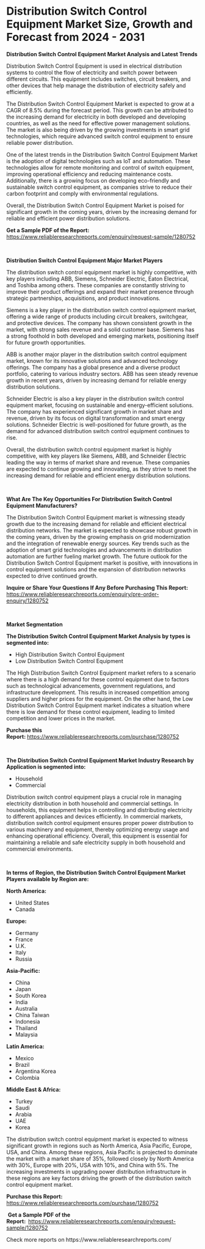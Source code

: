 <p><h1>Distribution Switch Control Equipment Market Size, Growth and Forecast from 2024 - 2031</h1></p><p><strong>Distribution Switch Control Equipment Market Analysis and Latest Trends</strong></p>
<p><p>Distribution Switch Control Equipment is used in electrical distribution systems to control the flow of electricity and switch power between different circuits. This equipment includes switches, circuit breakers, and other devices that help manage the distribution of electricity safely and efficiently.</p><p>The Distribution Switch Control Equipment Market is expected to grow at a CAGR of 8.5% during the forecast period. This growth can be attributed to the increasing demand for electricity in both developed and developing countries, as well as the need for effective power management solutions. The market is also being driven by the growing investments in smart grid technologies, which require advanced switch control equipment to ensure reliable power distribution.</p><p>One of the latest trends in the Distribution Switch Control Equipment Market is the adoption of digital technologies such as IoT and automation. These technologies allow for remote monitoring and control of switch equipment, improving operational efficiency and reducing maintenance costs. Additionally, there is a growing focus on developing eco-friendly and sustainable switch control equipment, as companies strive to reduce their carbon footprint and comply with environmental regulations.</p><p>Overall, the Distribution Switch Control Equipment Market is poised for significant growth in the coming years, driven by the increasing demand for reliable and efficient power distribution solutions.</p></p>
<p><strong>Get a Sample PDF of the Report:&nbsp;</strong> <a href="https://www.reliableresearchreports.com/enquiry/request-sample/1280752">https://www.reliableresearchreports.com/enquiry/request-sample/1280752</a></p>
<p>&nbsp;</p>
<p><strong>Distribution Switch Control Equipment Major Market Players</strong></p>
<p><p>The distribution switch control equipment market is highly competitive, with key players including ABB, Siemens, Schneider Electric, Eaton Electrical, and Toshiba among others. These companies are constantly striving to improve their product offerings and expand their market presence through strategic partnerships, acquisitions, and product innovations.</p><p>Siemens is a key player in the distribution switch control equipment market, offering a wide range of products including circuit breakers, switchgear, and protective devices. The company has shown consistent growth in the market, with strong sales revenue and a solid customer base. Siemens has a strong foothold in both developed and emerging markets, positioning itself for future growth opportunities.</p><p>ABB is another major player in the distribution switch control equipment market, known for its innovative solutions and advanced technology offerings. The company has a global presence and a diverse product portfolio, catering to various industry sectors. ABB has seen steady revenue growth in recent years, driven by increasing demand for reliable energy distribution solutions.</p><p>Schneider Electric is also a key player in the distribution switch control equipment market, focusing on sustainable and energy-efficient solutions. The company has experienced significant growth in market share and revenue, driven by its focus on digital transformation and smart energy solutions. Schneider Electric is well-positioned for future growth, as the demand for advanced distribution switch control equipment continues to rise.</p><p>Overall, the distribution switch control equipment market is highly competitive, with key players like Siemens, ABB, and Schneider Electric leading the way in terms of market share and revenue. These companies are expected to continue growing and innovating, as they strive to meet the increasing demand for reliable and efficient energy distribution solutions.</p></p>
<p>&nbsp;</p>
<p><strong>What Are The Key Opportunities For Distribution Switch Control Equipment Manufacturers?</strong></p>
<p><p>The Distribution Switch Control Equipment market is witnessing steady growth due to the increasing demand for reliable and efficient electrical distribution networks. The market is expected to showcase robust growth in the coming years, driven by the growing emphasis on grid modernization and the integration of renewable energy sources. Key trends such as the adoption of smart grid technologies and advancements in distribution automation are further fueling market growth. The future outlook for the Distribution Switch Control Equipment market is positive, with innovations in control equipment solutions and the expansion of distribution networks expected to drive continued growth.</p></p>
<p><strong>Inquire or Share Your Questions If Any Before Purchasing This Report:</strong> <a href="https://www.reliableresearchreports.com/enquiry/pre-order-enquiry/1280752">https://www.reliableresearchreports.com/enquiry/pre-order-enquiry/1280752</a></p>
<p>&nbsp;</p>
<p><strong>Market Segmentation</strong></p>
<p><strong>The Distribution Switch Control Equipment Market Analysis by types is segmented into:</strong></p>
<p><ul><li>High Distribution Switch Control Equipment</li><li>Low Distribution Switch Control Equipment</li></ul></p>
<p><p>The High Distribution Switch Control Equipment market refers to a scenario where there is a high demand for these control equipment due to factors such as technological advancements, government regulations, and infrastructure development. This results in increased competition among suppliers and higher prices for the equipment. On the other hand, the Low Distribution Switch Control Equipment market indicates a situation where there is low demand for these control equipment, leading to limited competition and lower prices in the market.</p></p>
<p><strong>Purchase this Report:&nbsp;</strong><a href="https://www.reliableresearchreports.com/purchase/1280752">https://www.reliableresearchreports.com/purchase/1280752</a></p>
<p>&nbsp;</p>
<p><strong>The Distribution Switch Control Equipment Market Industry Research by Application is segmented into:</strong></p>
<p><ul><li>Household</li><li>Commercial</li></ul></p>
<p><p>Distribution switch control equipment plays a crucial role in managing electricity distribution in both household and commercial settings. In households, this equipment helps in controlling and distributing electricity to different appliances and devices efficiently. In commercial markets, distribution switch control equipment ensures proper power distribution to various machinery and equipment, thereby optimizing energy usage and enhancing operational efficiency. Overall, this equipment is essential for maintaining a reliable and safe electricity supply in both household and commercial environments.</p></p>
<p>&nbsp;</p>
<p><strong>In terms of Region, the Distribution Switch Control Equipment Market Players available by Region are:</strong></p>
<p>
    <p> <strong> North America: </strong>
        <ul>
            <li>United States</li>
            <li>Canada</li>
        </ul>
        </p> 
    <p> <strong> Europe: </strong>
        <ul>
            <li>Germany</li>
            <li>France</li>
            <li>U.K.</li>
            <li>Italy</li>
            <li>Russia</li>
        </ul>
        </p> 
    <p> <strong> Asia-Pacific: </strong>
        <ul>
            <li>China</li>
            <li>Japan</li>
            <li>South Korea</li>
            <li>India</li>
            <li>Australia</li>
            <li>China Taiwan</li>
            <li>Indonesia</li>
            <li>Thailand</li>
            <li>Malaysia</li>
        </ul>
        </p> 
    <p> <strong> Latin America: </strong>
        <ul>
            <li>Mexico</li>
            <li>Brazil</li>
            <li>Argentina Korea</li>
            <li>Colombia</li>
        </ul>
        </p> 
    <p> <strong> Middle East & Africa: </strong>
        <ul>
            <li>Turkey</li>
            <li>Saudi</li>
            <li>Arabia</li>
            <li>UAE</li>
            <li>Korea</li>
        </ul>
    </p>
    </p>
<p><p>The distribution switch control equipment market is expected to witness significant growth in regions such as North America, Asia Pacific, Europe, USA, and China. Among these regions, Asia Pacific is projected to dominate the market with a market share of 35%, followed closely by North America with 30%, Europe with 20%, USA with 10%, and China with 5%. The increasing investments in upgrading power distribution infrastructure in these regions are key factors driving the growth of the distribution switch control equipment market.</p></p>
<p><strong>Purchase this Report: </strong><a href="https://www.reliableresearchreports.com/purchase/1280752">https://www.reliableresearchreports.com/purchase/1280752</a></p>
<p>&nbsp;<strong>Get a Sample PDF of the Report:&nbsp;&nbsp;</strong><a href="https://www.reliableresearchreports.com/enquiry/request-sample/1280752">https://www.reliableresearchreports.com/enquiry/request-sample/1280752</a></p>
<p><strong></strong></p>
<p>Check more reports on https://www.reliableresearchreports.com/</p>